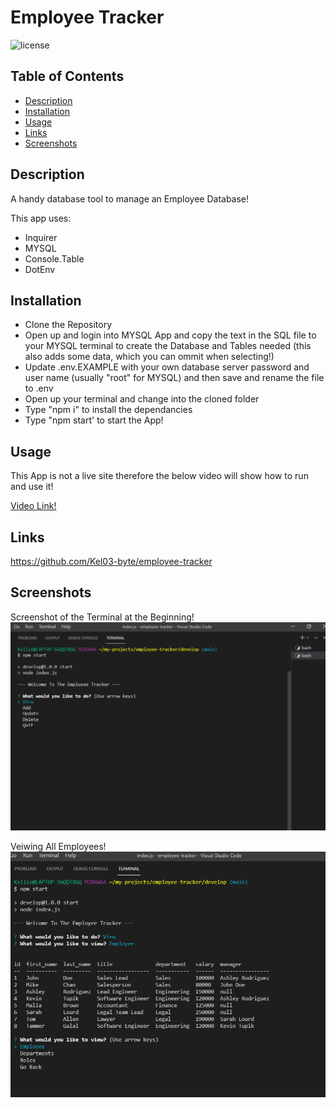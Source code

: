 # Employee Tracker

![license](https://img.shields.io/badge/License-MIT-blue.svg)

## Table of Contents

- [Description](#description)
- [Installation](#installation)
- [Usage](#usage)
- [Links](#links)
- [Screenshots](#screenshots)

## Description

A handy database tool to manage an Employee Database!

This app uses: 
* Inquirer
* MYSQL
* Console.Table
* DotEnv

## Installation

* Clone the Repository
* Open up and login into MYSQL App and copy the text in the SQL file to your MYSQL terminal to create the Database and Tables needed (this also adds some data, which you can ommit when selecting!)
* Update .env.EXAMPLE with your own database server password and user name (usually "root" for MYSQL) and then save and rename the file to .env
* Open up your terminal and change into the cloned folder
* Type "npm i" to install the dependancies
* Type "npm start' to start the App!

## Usage

This App is not a live site therefore the below video will show how to run and use it!

[Video Link!](https://drive.google.com/file/d/1acD3tV-zqADi3iSu4lCs_boSEpM7PXsW/view?usp=sharing)

## Links

https://github.com/Kel03-byte/employee-tracker

## Screenshots

Screenshot of the Terminal at the Beginning!
![Homepage](assets/screenshot1.png)

Veiwing All Employees!
![Sign Up](assets/screenshot2.png)
